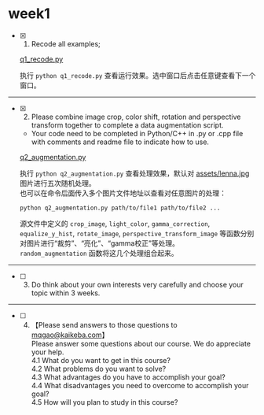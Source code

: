 # week1

- [x] 1. Recode all examples;

  [q1_recode.py](./q1_recode.py)

  执行 `python q1_recode.py` 查看运行效果。选中窗口后点击任意键查看下一个窗口。
---

- [x] 2. Please combine image crop, color shift, rotation and perspective transform together to complete a data augmentation script.  
  + Your code need to be completed in Python/C++ in .py or .cpp file with comments and readme file to indicate how to use.  
 
  [q2_augmentation.py](./q2_augmentation.py)

  执行 `python q2_augmentation.py` 查看处理效果，默认对 [assets/lenna.jpg](../assets/lenna.jpg) 图片进行五次随机处理。  
  也可以在命令后面传入多个图片文件地址以查看对任意图片的处理：
    ```
    python q2_augmentation.py path/to/file1 path/to/file2 ...
    ```

  源文件中定义的 `crop_image`, `light_color`, `gamma_correction`, `equalize_y_hist`, `rotate_image`, `perspective_transform_image` 等函数分别对图片进行“裁剪”、“亮化”、“gamma校正”等处理。  
  `random_augmentation` 函数将这几个处理组合起来。

---

- [ ] 3. Do think about your own interests very carefully and choose your topic within 3 weeks.
---

- [ ] 4. 【Please send answers to those questions to mqgao@kaikeba.com】  
  Please answer some questions about our course. We do appreciate your help.  
  4.1 What do you want to get in this course?  
  4.2 What problems do you want to solve?  
  4.3 What advantages do you have to accomplish your goal?  
  4.4 What disadvantages you need to overcome to accomplish your goal?  
  4.5 How will you plan to study in this course?
